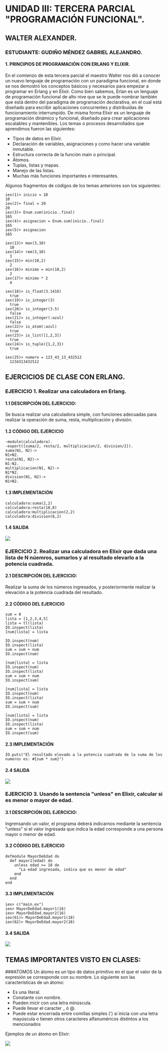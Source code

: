 # UNIDAD III: TERCERA PARCIAL "PROGRAMACIÓN FUNCIONAL". 
## WALTER ALEXANDER.
### ESTUDIANTE: GUDIÑO MÉNDEZ GABRIEL ALEJANDRO.
#### 1. PRINCIPIOS DE PROGRAMACIÓN CON ERLANG Y ELIXIR.
En el comienzo de esta tercera parcial el maestro Walter nos dió a conocer un nuevo lenguaje de programación con un paradigma funcional, en donde se nos demostró los conceptos básicos y necesarios para empezar a programar en Erlang y en Elixir. Como bien sabemos, Erlan es un lenguaje de programación funcional de alto nive que se le puede nombrar también que está dentro del paradigma de programación declarativa, en el cual está diseñado para escribir aplicaciones concurrentes y distribuidas de funcionamiento interrumpido. De misma forma Elixir es un lenguaje de programación dinámico y funcional, diseñado para crear aplicaciones escalables y mantenibles. Los temas o procesos desarrollados que aprendimos fueron las siguientes:

  - Tipos de datos en Elixir.
  - Declaración de variables, asignaciones y como hacer una variable inmutable.
  - Estructura correcta de la función main o principal.
  - Átomos.
  - Tuplas, listas y mapas.
  - Manejo de las listas.
  - Muchas más funciones importantes e interesantes.
  
  Algunos fragmentos de códigos de los temas anteriores son los siguientes:
~~~
iex(1)> inicio = 10
10
iex(2)> final = 20
20
iex(3)> Enum.sum(inicio..final)
165
iex(4)> asignacion = Enum.sum(inicio..final)
165
iex(5)> asignacion
165
~~~

~~~
iex(13)> max(3,10)
  10
iex(14)> rem(3,10)
  3
iex(15)> min(10,2)
  2
iex(16)> minimo = min(10,2)
  2
iex(17)> minimo * 2
  4
~~~

~~~
iex(18)> is_float(3.1416)
  true
iex(19)> is_integer(3)
  true
iex(20)> is_integer(3.5)
  false
iex(21)> is_integer(:azul)
  false
iex(22)> is_atom(:azul)
  true
iex(23)> is_list([1,2,3])
  true
iex(24)> is_tuple({1,2,3})
  true
~~~

~~~
iex(25)> numero = 123_43_13_432512
  1234313432512
~~~

## EJERCICIOS DE CLASE CON ERLANG.
### EJERCICIO 1. Realizar una calculadora en Erlang.
#### 1.1 DESCRIPCIÓN DEL EJERCICIO: 
Se busca realizar una calculadora simple, con funciones adecuadas para realizar la operación de suma, resta, multiplicación y división.
#### 1.2 CÓDIGO DEL EJERCICIO
~~~
-module(calculadora).
-export([suma/2, resta/2, multiplicacion/2, division/2]).
suma(N1, N2)->
N1+N2.
resta(N1, N2)->
N1-N2.
multiplicacion(N1, N2)->
N1*N2.
division(N1, N2)->
N1+N2.
~~~

#### 1.3 IMPLEMENTACIÓN

~~~
calculadora:suma(2,2)
calculadora:resta(10,8)
calculadora:multiplicacion(2,2)
calculadora:division(8,2)
~~~

#### 1.4 SALIDA

![](https://i.imgur.com/qQVpHjp.png)

### EJERCICIO 2. Realizar una calculadora en Elixir que dada una lista de N núemros, sumarlos y al resultado elevarlo a la potencia cuadrada.
#### 2.1 DESCRIPCIÓN DEL EJERCICIO: 
Realizar la suma de los números ingresados, y posteriormente realizar la elevación a la potencia cuadrada del resultado.
#### 2.2 CÓDIGO DEL EJERCICIO
~~~
sum = 0
lista = [1,2,3,4,5]
lista = tl(lista)
IO.inspect(lista)
[num|lista] = lista

IO.inspect(num)
IO.inspect(lista)
sum = sum + num
IO.inspect(num)

[num|lista] = lista
IO.inspect(num)
IO.inspect(lista)
sum = sum + num
IO.inspect(sum)

[num|lista] = lista
IO.inspect(num)
IO.inspect(lista)
sum = sum + num
IO.inspect(sum)

[num|lista] = lista
IO.inspect(num)
IO.inspect(lista)
sum = sum + num
IO.inspect(sum)
~~~

#### 2.3 IMPLEMENTACIÓN

~~~
IO.puts("El resultado elevado a la potencia cuadrada de la suma de los numeros es: #{sum * sum}")
~~~

#### 2.4 SALIDA

![](https://i.imgur.com/Dabuhbf.png)

### EJERCICIO 3. Usando la sentencia "unless" en Elixir, calcular si es menor o mayor de edad.
#### 3.1 DESCRIPCIÓN DEL EJERCICIO: 
Ingrensando un valor, el programa deberá indicarnos mediante la sentencia "unless" si el valor ingresada que indica la edad corresponde a una persona mayor o menor de edad. 

#### 3.2 CÓDIGO DEL EJERCICIO
~~~
defmodule MayorDeEdad do
  def mayor1(edad) do
    unless edad >= 18 do
      "La edad ingresada, indica que es menor de edad"
    end
  end
end
~~~

#### 3.3 IMPLEMENTACIÓN

~~~
iex> c("main.ex")
iex> MayorDeEdad.mayor1(16)
iex> MayorDeEdad.mayor2(16)
iex(61)> MayorDeEdad.mayor1(18)
iex(62)> MayorDeEdad.mayor2(18)
~~~

#### 3.4 SALIDA

![](https://i.imgur.com/jRqagwt.png)

## TEMAS IMPORTANTES VISTO EN CLASES:

###ATOMOS
Un átomo es un tipo de datos primitivo en el que el valor de la expresión se corresponde con su nombre. Lo siguiente son las características de un átomo:
  - Es una literal.
  - Constante con nombre.
  - Pueden inicir con una letra minúscula.
  - Puede llevar el caracter _ ó @.
  - Puede estar encerrada entre comillas simples (’) si inicia con una letra mayúscula o tienen otros caracteres alfanuméricos distintos a los mencionados

Ejemplos de un átomo en Elixir:

![](https://i.imgur.com/C4eemot.png)

